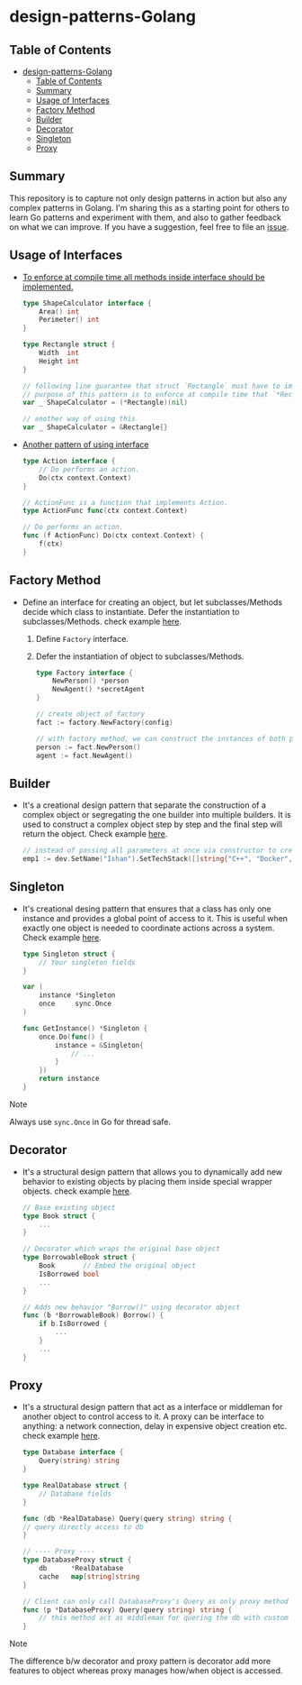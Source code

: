 # design-patterns-Golang

## Table of Contents

* [design-patterns-Golang](#design-patterns-golang)
  * [Table of Contents](#table-of-contents)
  * [Summary](#summary)
  * [Usage of Interfaces](#usage-of-interfaces)
  * [Factory Method](#factory-method)
  * [Builder](#builder)
  * [Decorator](#decorator)
  * [Singleton](#singleton)
  * [Proxy](#proxy)
  <!-- * [Observer Pattern](#observer-pattern) -->

## Summary

This repository is to capture not only design patterns in action but also any complex patterns in Golang. I'm sharing this as a starting point for others to learn Go patterns and experiment with them, and also to gather feedback on what we can improve. If you have a suggestion, feel free to file an [issue](https://github.com/ishan16696/design-patterns-Golang/issues).

## Usage of Interfaces

   - [To enforce at compile time all methods inside interface should be implemented.](https://github.com/ishan16696/design-patterns-Golang/tree/main/Interface2)
  
        ```go
        type ShapeCalculator interface {
            Area() int
            Perimeter() int
        }

        type Rectangle struct {
            Width  int
            Height int
        }

        // following line guarantee that struct `Rectangle` must have to implement all methods of interface `ShapeCalculator`.
        // purpose of this pattern is to enforce at compile time that `*Rectangle` implements the interface.
        var _ ShapeCalculator = (*Rectangle)(nil)

        // another way of using this
        var _ ShapeCalculator = &Rectangle{}
        ```

   - [Another pattern of using interface](https://github.com/ishan16696/design-patterns-Golang/tree/main/Interface)

        ```go
        type Action interface {
            // Do performs an action.
            Do(ctx context.Context)
        }

        // ActionFunc is a function that implements Action.
        type ActionFunc func(ctx context.Context)

        // Do performs an action.
        func (f ActionFunc) Do(ctx context.Context) {
            f(ctx)
        }
        ```

## Factory Method

 - Define an interface for creating an object, but let subclasses/Methods decide which class to instantiate. Defer the instantiation to subclasses/Methods. check example [here](https://github.com/ishan16696/design-patterns-Golang/tree/main/factoryMethod).

    1. Define `Factory` interface.

    2. Defer the instantiation of object to subclasses/Methods.

        ```go
        type Factory interface {
            NewPerson() *person
            NewAgent() *secretAgent
        }

        // create object of factory
        fact := factory.NewFactory(config)

        // with factory method, we can construct the instances of both person/agent.
        person := fact.NewPerson()
        agent := fact.NewAgent()
        ```

## Builder

  - It's a creational design pattern that separate the construction of a complex object or segregating the one builder into multiple builders. It is used to construct a complex object step by step and the final step will return the object. Check example [here](https://github.com/ishan16696/design-patterns-Golang/tree/main/Builder).

    ```go
    // instead of passing all parameters at once via constructor to create object, we can use builder pattern to create object step by step.
    emp1 := dev.SetName("Ishan").SetTechStack([]string{"C++", "Docker", "Go"}).SetEmpID(2).BuildDev()
    ```

## Singleton

  - It's creational desing pattern that ensures that a class has only one instance and provides a global point of access to it. This is useful when exactly one object is needed to coordinate actions across a system. Check example [here](https://github.com/ishan16696/design-patterns-Golang/tree/main/Singleton).

    ```go
    type Singleton struct {
        // Your singleton fields
    }

    var (
        instance *Singleton
        once     sync.Once
    )

    func GetInstance() *Singleton {
        once.Do(func() {
            instance = &Singleton{
                // ...
            }
        })
        return instance
    }
    ```

  > [!Note]
  > Always use `sync.Once` in Go for thread safe.

## Decorator

  - It's a structural design pattern that allows you to dynamically add new behavior to existing objects by placing them inside special wrapper objects. check example [here](https://github.com/ishan16696/design-patterns-Golang/tree/main/Decorator).

    ```go
    // Base existing object
    type Book struct {
        ...
    }

    // Decorator which wraps the original base object
    type BorrowableBook struct {
        Book       // Embed the original object
        IsBorrowed bool
        ...
    }

    // Adds new behavior "Borrow()" using decorator object
    func (b *BorrowableBook) Borrow() {
        if b.IsBorrowed {
            ...
        }
        ...
    }
    ```

## Proxy

  - It's a structural design pattern that act as a interface or middleman for another object to control access to it. A proxy can be interface to anything: a network connection, delay in expensive object creation etc. check example [here](https://github.com/ishan16696/design-patterns-Golang/tree/main/Proxy).

    ```go
    type Database interface {
        Query(string) string
    }

    type RealDatabase struct {
        // Database fields
    }

    func (db *RealDatabase) Query(query string) string {
    // query directly access to db
    }

    // ---- Proxy ----
    type DatabaseProxy struct {
        db      *RealDatabase
        cache   map[string]string
    }

    // Client can only call DatabaseProxy's Query as only proxy method object creation is possible.
    func (p *DatabaseProxy) Query(query string) string {
        // this method act as middleman for quering the db with custom functionality can be added like cache etc.
    }
    ```

  > [!Note]
  > The difference b/w decorator and proxy pattern is decorator add more features to object whereas proxy manages how/when object is accessed.

<!-- ## Observer Pattern

 - It's  allows a type instance to "publish" events to other type instances ("observers/listerners") who wish to be updated when a particular event occurs. Check example [here](https://github.com/ishan16696/design-patterns-Golang/tree/main/Observer).

   1. Define an Listerner/Observer

   2. Define an Notifer(on which listerners wants to listen for an event)

    ```go
    // Observer defines a standard interface for instances that wish to list for the occurrence of a specific event.
    type Observer interface {
        OnNotify(Event)
    }

    // Notifier is the instance being observed.
    type Notifier interface {
        // Register allows an instance to register itself to listen/observe.
        Register(Observer)
        // DeRegister allows an instance to de-register itself from listeners/observers.
        DeRegister(Observer)
        // Notify publishes new events to listeners.
        Notify(Event)
    }
    ``` -->
